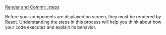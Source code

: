 [Render and Commit ,steps](https://react.dev/learn/render-and-commit)

Before your components are displayed on screen, they must be rendered by React. Understanding the steps in this process will help you think about how your code executes and explain its behavior.